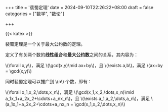 +++
title = '裴蜀定理'
date = 2024-09-10T22:26:22+08:00
draft = false
categories = ["数学", "数论"]

+++

{{< katex >}}

裴蜀定理是一个关于最大公约数的定理。

定义了有关两个数的**线性组合**和**最大公约数**之间的关系，其内容为：

\\(\forall x,y\\)，满足 \\(\gcd(x,y)\mid ax+by\\)，且 \\(\exists a,b\\)，满足 \\(ax+by = \gcd(x,y)\\)

同时裴蜀定理可以推广到 \\(n\\) 个数，即有：

\\(\forall x_1,x_2,\dots,x_n\\)，满足 \\(\gcd(x_1,x_2,\dots,x_n)\mid a_1x_1+a_2x_2+\cdots+a_nx_n\\)，且 \\(\exists a_1,a_2,\dots,a_n\\)，满足 \\(a_1x_1+a_2x_2+\cdots+a_nx_n = \gcd(x_1,x_2,\dots,x_n)\\)
